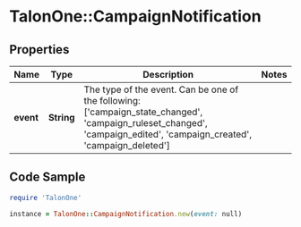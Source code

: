 # TalonOne::CampaignNotification

## Properties

Name | Type | Description | Notes
------------ | ------------- | ------------- | -------------
**event** | **String** | The type of the event. Can be one of the following: [&#39;campaign_state_changed&#39;, &#39;campaign_ruleset_changed&#39;, &#39;campaign_edited&#39;, &#39;campaign_created&#39;, &#39;campaign_deleted&#39;]  | 

## Code Sample

```ruby
require 'TalonOne'

instance = TalonOne::CampaignNotification.new(event: null)
```


